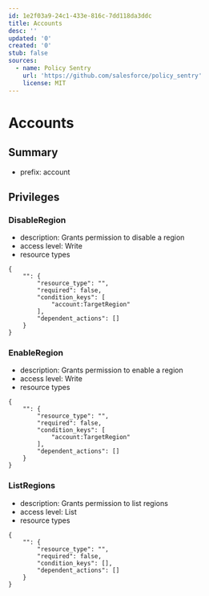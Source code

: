 ```yaml
---
id: 1e2f03a9-24c1-433e-816c-7dd118da3ddc
title: Accounts
desc: ''
updated: '0'
created: '0'
stub: false
sources:
  - name: Policy Sentry
    url: 'https://github.com/salesforce/policy_sentry'
    license: MIT
---
```

# Accounts
## Summary
- prefix: account
## Privileges
### DisableRegion
- description: Grants permission to disable a region
- access level: Write
- resource types
```
{
    "": {
        "resource_type": "",
        "required": false,
        "condition_keys": [
            "account:TargetRegion"
        ],
        "dependent_actions": []
    }
}
```
### EnableRegion
- description: Grants permission to enable a region
- access level: Write
- resource types
```
{
    "": {
        "resource_type": "",
        "required": false,
        "condition_keys": [
            "account:TargetRegion"
        ],
        "dependent_actions": []
    }
}
```
### ListRegions
- description: Grants permission to list regions
- access level: List
- resource types
```
{
    "": {
        "resource_type": "",
        "required": false,
        "condition_keys": [],
        "dependent_actions": []
    }
}
```
